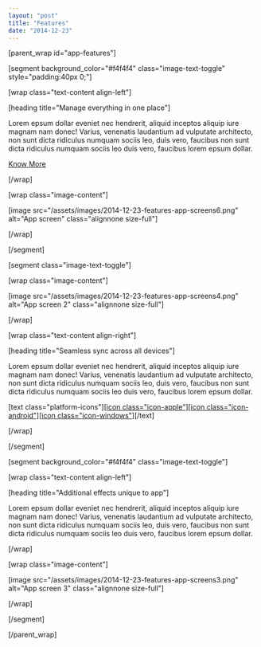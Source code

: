 ```yaml
---
layout: "post"
title: "Features"
date: "2014-12-23"
---
```


[parent_wrap id="app-features"]

[segment background_color="#f4f4f4" class="image-text-toggle" style="padding:40px 0;"]

[wrap class="text-content align-left"]

[heading title="Manage everything in one place"]

Lorem epsum dollar eveniet nec hendrerit, aliquid inceptos aliquip iure magnam nam donec!  Varius, venenatis laudantium ad vulputate architecto, non sunt dicta ridiculus numquam sociis leo, duis vero, faucibus non sunt dicta ridiculus numquam sociis leo duis vero, faucibus lorem epsum dollar.

[Know More](# "Know More")

[/wrap]

[wrap class="image-content"]

[image src="/assets/images/2014-12-23-features-app-screens6.png" alt="App screen" class="alignnone size-full"]

[/wrap]

[/segment]

[segment class="image-text-toggle"]

[wrap class="image-content"]

[image src="/assets/images/2014-12-23-features-app-screens4.png" alt="App screen 2" class="alignnone size-full"]

[/wrap]

[wrap class="text-content align-right"]

[heading title="Seamless sync across all devices"]

Lorem epsum dollar eveniet nec hendrerit, aliquid inceptos aliquip iure magnam nam donec!  Varius, venenatis laudantium ad vulputate architecto, non sunt dicta ridiculus numquam sociis leo, duis vero, faucibus non sunt dicta ridiculus numquam sociis leo duis vero, faucibus lorem epsum dollar.

[text class="platform-icons"][[icon class="icon-apple"]](# "iOS Download")[[icon class="icon-android"]](# "Android Download")[[icon class="icon-windows"]](# "Windows Download")[/text]

[/wrap]

[/segment]

[segment background_color="#f4f4f4" class="image-text-toggle"]

[wrap class="text-content align-left"]

[heading title="Additional effects unique to app"]

Lorem epsum dollar eveniet nec hendrerit, aliquid inceptos aliquip iure magnam nam donec!  Varius, venenatis laudantium ad vulputate architecto, non sunt dicta ridiculus numquam sociis leo, duis vero, faucibus non sunt dicta ridiculus numquam sociis leo duis vero, faucibus lorem epsum dollar.

[/wrap]

[wrap class="image-content"]

[image src="/assets/images/2014-12-23-features-app-screens3.png" alt="App screen 3" class="alignnone size-full"]

[/wrap]

[/segment]

[/parent_wrap]